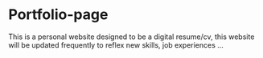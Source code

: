 # Portfolio-page
This is a personal website designed to be a digital resume/cv, this website will be updated frequently to reflex new skills, job experiences ...
